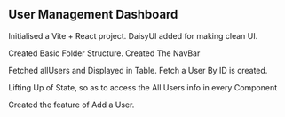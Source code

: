 ## User Management Dashboard
  Initialised a Vite + React project.
  DaisyUI added for making clean UI.

  Created Basic Folder Structure.
  Created The NavBar

  Fetched allUsers and Displayed in Table.
  Fetch a User By ID is created.

  Lifting Up of State, so as to access the All Users info in every Component

  Created the feature of Add a User.